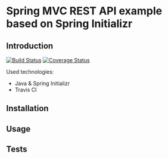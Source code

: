 # Spring MVC REST API example based on Spring Initializr

## Introduction

[![Build Status](https://travis-ci.org/osya/spring-mvc-example.svg?branch=master)](https://travis-ci.org/osya/spring-mvc-example) [![Coverage Status](https://coveralls.io/repos/github/osya/spring-mvc-example/badge.svg?branch=master)](https://coveralls.io/github/osya/spring-mvc-example?branch=master)

Used technologies:

- Java & Spring Initializr
- Travis CI

## Installation

## Usage

## Tests
